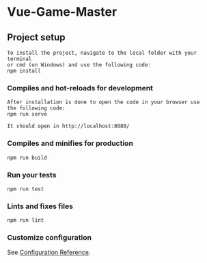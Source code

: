# Vue-Game-Master

## Project setup
```
To install the project, navigate to the local folder with your terminal 
or cmd (on Windows) and use the following code:
npm install
```

### Compiles and hot-reloads for development
```
After installation is done to open the code in your browser use 
the following code: 
npm run serve

It should open in http://localhost:8080/
```

### Compiles and minifies for production
```
npm run build
```

### Run your tests
```
npm run test
```

### Lints and fixes files
```
npm run lint
```

### Customize configuration
See [Configuration Reference](https://cli.vuejs.org/config/).
